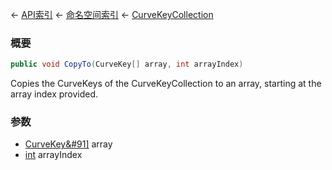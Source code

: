 ← [API索引](Api-Index) ← [命名空间索引](Namespace-Index) ← [CurveKeyCollection](VRageMath.CurveKeyCollection)

### 概要

```csharp
public void CopyTo(CurveKey[] array, int arrayIndex)
```

Copies the CurveKeys of the CurveKeyCollection to an array, starting at the array index provided.

### 参数

* [CurveKey&#91&#93;](VRageMath.CurveKey&#91&#93;) array
* [int](https://docs.microsoft.com/en-us/dotnet/api/System.Int32?view=netframework-4.6) arrayIndex
